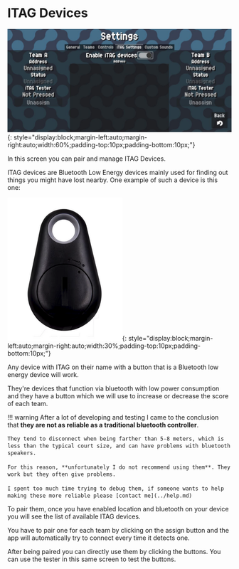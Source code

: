 # ITAG Devices

![ITag](../assets/itag.jpg "ITag"){: style="display:block;margin-left:auto;margin-right:auto;width:60%;padding-top:10px;padding-bottom:10px;"}

In this screen you can pair and manage ITAG Devices.

ITAG devices are Bluetooth Low Energy devices mainly used for finding out things you might have lost nearby.
One example of such a device is this one:

![ITagDevice](../assets/itagdevice.png "ITagDevice"){: style="display:block;margin-left:auto;margin-right:auto;width:30%;padding-top:10px;padding-bottom:10px;"}

Any device with ITAG on their name with a button that is a Bluetooth low energy device will work.

They're devices that function via bluetooth with low power consumption and they have a button which we will use to increase or decrease the score of each team.

!!! warning
    After a lot of developing and testing I came to the conclusion that **they are not as reliable as a traditional bluetooth controller**.

    They tend to disconnect when being farther than 5-8 meters, which is less than the typical court size, and can have problems with bluetooth speakers.

    For this reason, **unfortunately I do not recommend using them**. They work but they often give problems.

    I spent too much time trying to debug them, if someone wants to help making these more reliable please [contact me](../help.md)

To pair them, once you have enabled location and bluetooth on your device you will see the list of available ITAG devices.

You have to pair one for each team by clicking on the assign button and the app will automatically try to connect every time it detects one.

After being paired you can directly use them by clicking the buttons. You can use the tester in this same screen to test the buttons.
